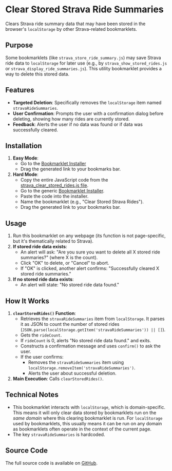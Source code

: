 # Clear Stored Strava Ride Summaries

Clears Strava ride summary data that may have been stored in the browser's `localStorage` by other Strava-related bookmarklets.

## Purpose

Some bookmarklets (like `strava_store_ride_summary.js`) may save Strava ride data to `localStorage` for later use (e.g., by `strava_show_stored_rides.js` or `strava_display_ride_summaries.js`). This utility bookmarklet provides a way to delete this stored data.

## Features

-   **Targeted Deletion**: Specifically removes the `localStorage` item named `stravaRideSummaries`.
-   **User Confirmation**: Prompts the user with a confirmation dialog before deleting, showing how many rides are currently stored.
-   **Feedback**: Alerts the user if no data was found or if data was successfully cleared.

## Installation

1.  **Easy Mode**:
    *   Go to the [Bookmarklet Installer](https://austegard.com/bookmarklet-installer.html?bookmarklet=strava_clear_stored_rides.js)
    *   Drag the generated link to your bookmarks bar.
2.  **Hard Mode**:
    *   Copy the entire JavaScript code from the [strava_clear_stored_rides.js file](https://github.com/oaustegard/bookmarklets/blob/main/strava_clear_stored_rides.js).
    *   Go to the generic [Bookmarklet Installer](https://austegard.com/bookmarklet-installer.html).
    *   Paste the code into the installer.
    *   Name the bookmarklet (e.g., "Clear Stored Strava Rides").
    *   Drag the generated link to your bookmarks bar.

## Usage

1.  Run this bookmarklet on any webpage (its function is not page-specific, but it's thematically related to Strava).
2.  **If stored ride data exists**:
    *   An alert will ask: "Are you sure you want to delete all X stored ride summaries?" (where X is the count).
    *   Click "OK" to delete, or "Cancel" to abort.
    *   If "OK" is clicked, another alert confirms: "Successfully cleared X stored ride summaries."
3.  **If no stored ride data exists**:
    *   An alert will state: "No stored ride data found."

## How It Works

1.  **`clearStoredRides()` Function**:
    *   Retrieves the `stravaRideSummaries` item from `localStorage`. It parses it as JSON to count the number of stored rides (`JSON.parse(localStorage.getItem('stravaRideSummaries')) || []`).
    *   Gets the `rideCount`.
    *   If `rideCount` is 0, alerts "No stored ride data found." and exits.
    *   Constructs a confirmation message and uses `confirm()` to ask the user.
    *   If the user confirms:
        *   Removes the `stravaRideSummaries` item using `localStorage.removeItem('stravaRideSummaries')`.
        *   Alerts the user about successful deletion.
2.  **Main Execution**: Calls `clearStoredRides()`.

## Technical Notes

-   This bookmarklet interacts with `localStorage`, which is domain-specific. This means it will only clear data stored by bookmarklets run on the *same domain* where this clearing bookmarklet is run. For `localStorage` used by bookmarklets, this usually means it can be run on any domain as bookmarklets often operate in the context of the current page.
-   The key `stravaRideSummaries` is hardcoded.

## Source Code

The full source code is available on [GitHub](https://github.com/oaustegard/bookmarklets/blob/main/strava_clear_stored_rides.js).
